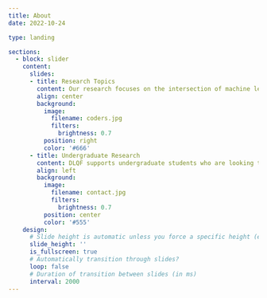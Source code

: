 ```yaml
---
title: About
date: 2022-10-24

type: landing

sections:
  - block: slider
    content:
      slides:
      - title: Research Topics
        content: Our research focuses on the intersection of machine learning and big data econometrics, with a particular focus in high-dimensional nonlinear time-series analysis and their applications in macroeconomic/financial forecasting and estimation of big financial networks.
        align: center
        background:
          image:
            filename: coders.jpg
            filters:
              brightness: 0.7
          position: right
          color: '#666'
      - title: Undergraduate Research
        content: DLQF supports undergraduate students who are looking to get involved in research early-on in their academic careers. DLQF fosters a research environment where students can learn and grow while also making significant contributions to the research projects.
        align: left
        background:
          image:
            filename: contact.jpg
            filters:
              brightness: 0.7
          position: center
          color: '#555'
    design:
      # Slide height is automatic unless you force a specific height (e.g. '400px')
      slide_height: ''
      is_fullscreen: true
      # Automatically transition through slides?
      loop: false
      # Duration of transition between slides (in ms)
      interval: 2000
---
```

